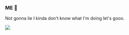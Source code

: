 ### ME 🍣

Not gonna lie I kinda don't know what I'm doing let's gooo.

![](https://img.shields.io/badge/quality-F-red)

